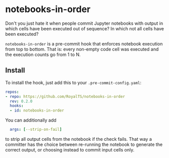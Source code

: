 # notebooks-in-order

Don't you just hate it when people commit Jupyter notebooks with output in which cells have been executed out of sequence? In which not all cells have been executed?

`notebooks-in-order` is a pre-commit hook that enforces notebook execution from top to bottom. That is: every non-empty code cell was executed and the execution counts go from 1 to N.

## Install

To install the hook, just add this to your `.pre-commit-config.yaml`:

```yaml
repos:
- repo: https://github.com/RoyalTS/notebooks-in-order
  rev: 0.2.0
  hooks:
  - id: notebooks-in-order
```

You can additionally add

```yaml
  args: [--strip-on-fail]
```

to strip all output cells from the notebook if the check fails. That way a committer has the choice between re-running the notebook to generate the correct output, or choosing instead to commit input cells only.
